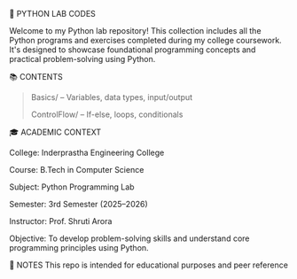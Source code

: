 🐍 PYTHON LAB CODES

Welcome to my Python lab repository! This collection includes all the Python programs and exercises completed during my college coursework. It's designed to showcase foundational programming concepts and practical problem-solving using Python.

📚 CONTENTS

> Basics/ – Variables, data types, input/output
> 
> ControlFlow/ – If-else, loops, conditionals

🎓 ACADEMIC CONTEXT

College: Inderprastha Engineering College

Course: B.Tech in Computer Science

Subject: Python Programming Lab

Semester: 3rd Semester (2025–2026)

Instructor: Prof. Shruti Arora

Objective: To develop problem-solving skills and understand core programming principles using Python.


📌 NOTES
This repo is intended for educational purposes and peer reference
